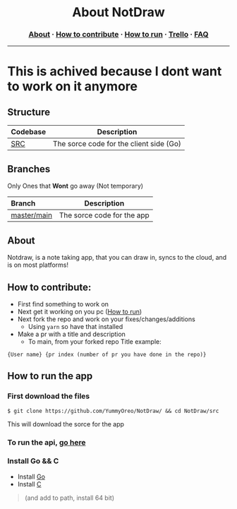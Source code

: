 
<div align="center"><img src=""></div>
<h1 align="center">About NotDraw</h1>
<h3 align="center"><a href="#about">About</a> · <a href="#how-to-contribute">How to contribute</a> · <a href="#how-to-run-the-app">How to run</a> · <a href="https://trello.com/b/CCdaLcA9">Trello</a> · <a href="FAQ.md">FAQ</a></h3>

---

# This is achived because I dont want to work on it anymore

## Structure

| Codebase               |                   Description                    |
| :--------------------- | :----------------------------------------------: |
| [SRC](src) | The sorce code for the client side (Go) |

## Branches

Only Ones that **Wont** go away (Not temporary)

| Branch                                                     |           Description           |
| :--------------------------------------------------------- | :-----------------------------: |
| [master/main](https://github.com/Yummyoreo/NotDraw/) | The sorce code for the app |

## About

Notdraw, is a note taking app, that you can draw in, syncs to the cloud, and is on most platforms!

## How to contribute:

- First find something to work on
- Next get it working on you pc ([How to run](#how-to-run-the-app))
- Next fork the repo and work on your fixes/changes/additions
  - Using `yarn` so have that installed
- Make a pr with a title and description
  - To main, from your forked repo
Title example:
```
{User name} {pr index (number of pr you have done in the repo)}
```

## How to run the app


### First download the files

```console
$ git clone https://github.com/YummyOreo/NotDraw/ && cd NotDraw/src
```

This will download the sorce for the app

### To run the api, [go here](https://github.com/OreoDivision/chat-house/blob/master/dinner/README.md)

### Install Go && C

- Install [Go](https://golang.org/)
- Install [C](https://sourceforge.net/projects/mingw-w64/files/Toolchains%20targetting%20Win32/Personal%20Builds/mingw-builds/installer/mingw-w64-install.exe/download) 
> (and add to path, install 64 bit)
